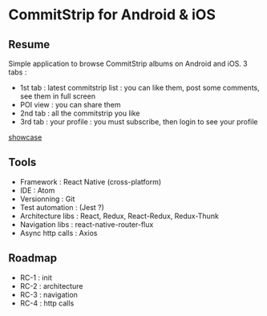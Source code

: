 # CommitStrip for Android & iOS

## Resume

Simple application to browse CommitStrip albums on Android and iOS.
3 tabs :
- 1st tab : latest commitstrip list : you can like them, post some comments, see them in full screen
- POI view : you can share them
- 2nd tab : all the commitstrip you like
- 3rd tab : your profile : you must subscribe, then login to see your profile

[showcase](showcase.png)

## Tools

- Framework : React Native (cross-platform)
- IDE : Atom
- Versionning : Git
- Test automation : (Jest ?)
- Architecture libs : React, Redux, React-Redux, Redux-Thunk
- Navigation libs : react-native-router-flux
- Async http calls : Axios

## Roadmap

- RC-1 : init
- RC-2 : architecture
- RC-3 : navigation
- RC-4 : http calls
